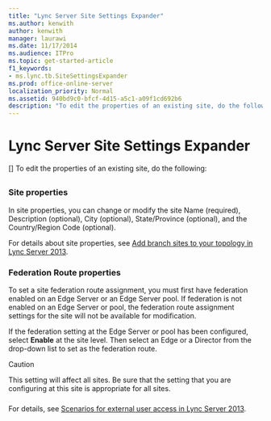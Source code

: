 ```yaml
---
title: "Lync Server Site Settings Expander"
ms.author: kenwith
author: kenwith
manager: laurawi
ms.date: 11/17/2014
ms.audience: ITPro
ms.topic: get-started-article
f1_keywords:
- ms.lync.tb.SiteSettingsExpander
ms.prod: office-online-server
localization_priority: Normal
ms.assetid: 940bd9c0-bfcf-4d15-a5c1-a09f1cd692b6
description: "To edit the properties of an existing site, do the following:"
---
```


# Lync Server Site Settings Expander
[]
To edit the properties of an existing site, do the following:
  
## 

### Site properties

In site properties, you can change or modify the site Name (required), Description (optional), City (optional), State/Province (optional), and the Country/Region Code (optional).
  
For details about site properties, see [Add branch sites to your topology in Lync Server 2013](add-branch-sites-to-your-topology.md).
  
### Federation Route properties

To set a site federation route assignment, you must first have federation enabled on an Edge Server or an Edge Server pool. If federation is not enabled on an Edge Server or pool, the federation route assignment settings for the site will not be available for modification.
  
If the federation setting at the Edge Server or pool has been configured, select **Enable** at the site level. Then select an Edge or a Director from the drop-down list to set as the federation route. 
  
> [!CAUTION]
> This setting will affect all sites. Be sure that the setting that you are configuring at this site is appropriate for all sites. 
  
### 

For details, see [Scenarios for external user access in Lync Server 2013](scenarios-for-external-user-access.md).
  

